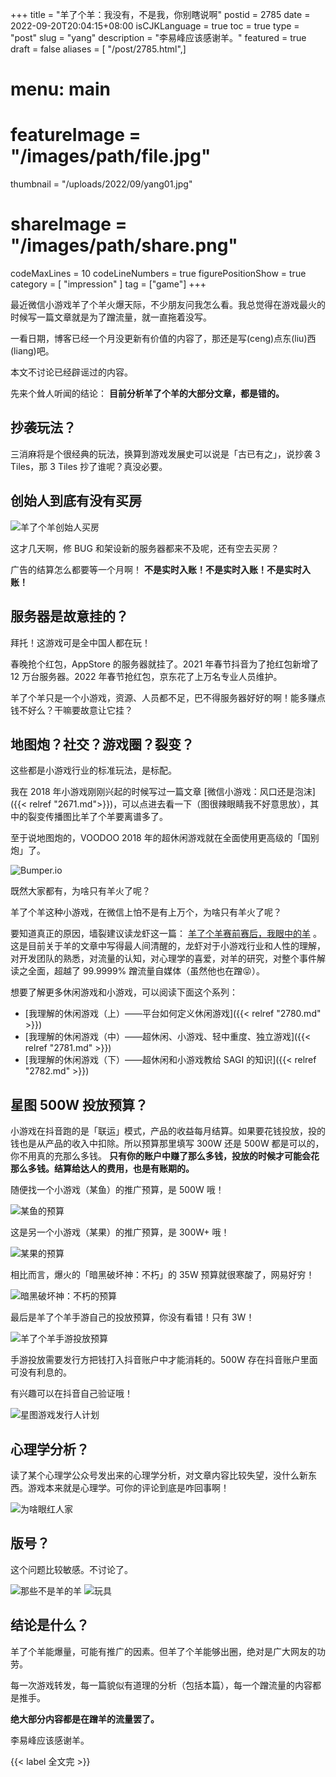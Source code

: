 +++
title = "羊了个羊：我没有，不是我，你别瞎说啊"
postid = 2785
date = 2022-09-20T20:04:15+08:00
isCJKLanguage = true
toc = true
type = "post"
slug = "yang"
description = "李易峰应该感谢羊。"
featured = true
draft = false
aliases = [ "/post/2785.html",]
# menu: main
# featureImage = "/images/path/file.jpg"
thumbnail = "/uploads/2022/09/yang01.jpg"
# shareImage = "/images/path/share.png"
codeMaxLines = 10
codeLineNumbers = true
figurePositionShow = true
category = [ "impression" ]
tag = ["game"]
+++

最近微信小游戏羊了个羊火爆天际，不少朋友问我怎么看。我总觉得在游戏最火的时候写一篇文章就是为了蹭流量，就一直拖着没写。

<!--more-->

一看日期，博客已经一个月没更新有价值的内容了，那还是写(ceng)点东(liu)西(liang)吧。

本文不讨论已经辟谣过的内容。

先来个耸人听闻的结论： **目前分析羊了个羊的大部分文章，都是错的。**

## 抄袭玩法？

三消麻将是个很经典的玩法，换算到游戏发展史可以说是「古已有之」，说抄袭 3 Tiles，那 3 Tiles 抄了谁呢？真没必要。

## 创始人到底有没有买房

![羊了个羊创始人买房](/uploads/2022/09/yang02.jpg)

这才几天啊，修 BUG 和架设新的服务器都来不及呢，还有空去买房？

广告的结算怎么都要等一个月啊！ **不是实时入账！不是实时入账！不是实时入账！**

## 服务器是故意挂的？

拜托！这游戏可是全中国人都在玩！

春晚抢个红包，AppStore 的服务器就挂了。2021 年春节抖音为了抢红包新增了 12 万台服务器。2022 年春节抢红包，京东花了上万名专业人员维护。

羊了个羊只是一个小游戏，资源、人员都不足，巴不得服务器好好的啊！能多赚点钱不好么？干嘛要故意让它挂？

## 地图炮？社交？游戏圈？裂变？

这些都是小游戏行业的标准玩法，是标配。

我在 2018 年小游戏刚刚兴起的时候写过一篇文章 [微信小游戏：风口还是泡沫]({{< relref "2671.md">}})，可以点进去看一下（图很辣眼睛我不好意思放），其中的裂变传播图比羊了个羊要离谱多了。

至于说地图炮的，VOODOO 2018 年的超休闲游戏就在全面使用更高级的「国别炮」了。

![Bumper.io](/uploads/2022/09/bumperio.jpg)

既然大家都有，为啥只有羊火了呢？

羊了个羊这种小游戏，在微信上怕不是有上万个，为啥只有羊火了呢？

要知道真正的原因，墙裂建议读龙虾这一篇： [羊了个羊赛前赛后，我眼中的羊](https://mp.weixin.qq.com/s/kGU8VODr6qj0fdAh3a8UYA) 。 这是目前关于羊的文章中写得最人间清醒的，龙虾对于小游戏行业和人性的理解，对开发团队的熟悉，对流量的认知，对心理学的喜爱，对羊的研究，对整个事件解读之全面，超越了 99.9999% 蹭流量自媒体（虽然他也在蹭😝）。

想要了解更多休闲游戏和小游戏，可以阅读下面这个系列：

- [我理解的休闲游戏（上）——平台如何定义休闲游戏]({{< relref "2780.md" >}})
- [我理解的休闲游戏（中）——超休闲、小游戏、轻中重度、独立游戏]({{< relref "2781.md" >}})
- [我理解的休闲游戏（下）——超休闲和小游戏教给 SAGI 的知识]({{< relref "2782.md" >}})

## 星图 500W 投放预算？

小游戏在抖音跑的是「联运」模式，产品的收益每月结算。如果要花钱投放，投的钱也是从产品的收入中扣除。所以预算那里填写 300W 还是 500W 都是可以的，你不用真的充那么多钱。 **只有你的账户中赚了那么多钱，投放的时候才可能会花那么多钱。结算给达人的费用，也是有账期的。**

随便找一个小游戏（某鱼）的推广预算，是 500W 哦！

![某鱼的预算](/uploads/2022/09/faxingren02.jpg)

这是另一个小游戏（某果）的推广预算，是 300W+ 哦！

![某果的预算](/uploads/2022/09/faxingren03.jpg)

相比而言，爆火的「暗黑破坏神：不朽」的 35W 预算就很寒酸了，网易好穷！

![暗黑破坏神：不朽的预算](/uploads/2022/09/faxingren04.jpg)

最后是羊了个羊手游自己的投放预算，你没有看错！只有 3W！

![羊了个羊手游投放预算](/uploads/2022/09/faxingren05.jpg)

手游投放需要发行方把钱打入抖音账户中才能消耗的。500W 存在抖音账户里面可没有利息的。

有兴趣可以在抖音自己验证哦！

![星图游戏发行人计划](/uploads/2022/09/faxingren01.jpg)

## 心理学分析？

读了某个心理学公众号发出来的心理学分析，对文章内容比较失望，没什么新东西。游戏本来就是心理学。可你的评论到底是咋回事啊！

![为啥眼红人家](/uploads/2022/09/yang04.jpg)

## 版号？

这个问题比较敏感。不讨论了。

![那些不是羊的羊](/uploads/2022/09/yang03.jpg)
![玩具](/uploads/2022/09/yang01.jpg)

## 结论是什么？

羊了个羊能爆量，可能有推广的因素。但羊了个羊能够出圈，绝对是广大网友的功劳。

每一次游戏转发，每一篇貌似有道理的分析（包括本篇），每一个蹭流量的内容都是推手。

**绝大部分内容都是在蹭羊的流量罢了。**

李易峰应该感谢羊。

{{< label 全文完 >}}